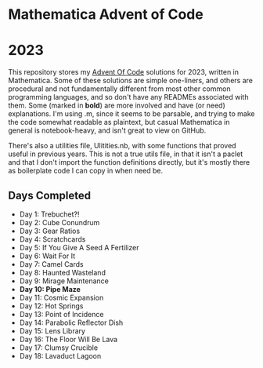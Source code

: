 # Mathematica Advent of Code
# 2023

This repository stores my [Advent Of Code](http://adventofcode.com/2023/) solutions for 2023, written in Mathematica.  Some of these solutions are simple one-liners, and others are procedural and not fundamentally different from most other common programming languages, and so don't have any READMEs associated with them.  Some (marked in **bold**) are more involved and have (or need) explanations.  I'm using .m, since it seems to be parsable, and trying to make the code somewhat readable as plaintext, but casual Mathematica in general is notebook-heavy, and isn't great to view on GitHub.

There's also a utilities file, Ulitities.nb, with some functions that proved useful in previous years.  This is not a true utils file, in that it isn't a paclet and that I don't import the function definitions directly, but it's mostly there as boilerplate code I can copy in when need be.

## Days Completed

* Day 1: Trebuchet?!
* Day 2: Cube Conundrum
* Day 3: Gear Ratios
* Day 4: Scratchcards
* Day 5: If You Give A Seed A Fertilizer
* Day 6: Wait For It
* Day 7: Camel Cards
* Day 8: Haunted Wasteland
* Day 9: Mirage Maintenance
* **Day 10: Pipe Maze**
* Day 11: Cosmic Expansion
* Day 12: Hot Springs
* Day 13: Point of Incidence
* Day 14: Parabolic Reflector Dish
* Day 15: Lens Library
* Day 16: The Floor Will Be Lava
* Day 17: Clumsy Crucible
* Day 18: Lavaduct Lagoon